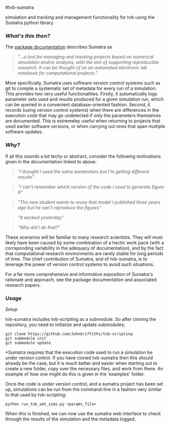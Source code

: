 #tvb-sumatra

simulation and tracking and management functionality for tvb using the Sumatra python library. 


### *What's this then?*

The [package documentation](http://pythonhosted.org/Sumatra) describes Sumatra as  

>*"...a tool for managing and tracking projects based on numerical simulation and/or analysis, with the aim of supporting reproducible research. It can be thought of as an automated electronic lab notebook for computational projects."*


More specifically, Sumatra uses software version control systems such as git to compile a systematic set of metadata for every run of a simulation. This provides two very useful functionalities. Firstly, it automatically logs parameter sets used and results produced for a given simulation run, which can be queried in a convenient database-oriented fashion. Second, it records (using version control systems) when there are differences in the execution code that may go undetected if only the parameters themselves are documented. This is extremeley useful when returning to projects that used earlier software versions, or when carrying out ones that span multiple software updates. 





### *Why?*

If all this sounds a bit techy or abstract, consider the following motivations given in the documentation linked to above:


>*"I thought I used the same parameters but I'm getting different results"*  

>*"I can't remember which version of the code I used to generate figure 6"*

>*"The new student wants to reuse that model I published three years ago but he can't reproduce the figures"*

>*"It worked yesterday"*

>*"Why did I do that?"*


These scenarios will be familiar to many research scientists. They will most likely have been caused by some combination of a hectic work pace (with a corrsponding variability in the adequacy of documentation), and by the fact that computational research environments are rarely stable for long periods of time. The chief contribution of Sumatra, and of tvb-sumatra, is to leverage the power of version control systems to avoid such situations. 

For a far more comprehensive and informative exposition of Sumatra's rationale and approach, see the package documentation and associated research papers. 


### *Usage*



*Setup*


tvb-sumatra includes tvb-scripting as a submodule. So after cloning the repository, you need to initialize and update submodules; 

    git clone https://github.com/JohnGriffiths/tvb-scripting
    git submodule init
    git submodule update
    


*Sumatra requires that the execution code used to run a simulation be under version control. If you have cloned tvb-sumatra then this should already be the case, but it is much better and easier when starting out to create a new folder, copy over the necessary files, and work from there. An example of how one might do this is given in the 'examples' folder. 

Once the code is under version control, and a sumatra project has been set up, simulations can be run from the command-line in a fashion very similar to that used by tvb-scripting; 

    python run_tvb_smt_sims.py <params_file> 
    

When this is finished, we can now use the sumatra web interface to check through the results of the simulation and the metadata logged. 






